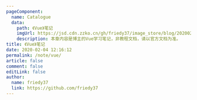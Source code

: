 ```yaml
---
pageComponent:
  name: Catalogue
  data:
    path: 《Vue》笔记
    imgUrl: https://jsd.cdn.zzko.cn/gh/friedy37/image_store/blog/20200204143633.png
    description: 本章内容是博主的Vue学习笔记，非教程文档，请以官方文档为准。
title: 《Vue》笔记
date: 2020-02-04 12:16:12
permalink: /note/vue/
article: false
comment: false
editLink: false
author:
  name: friedy37
  link: https://github.com/friedy37
---
```


